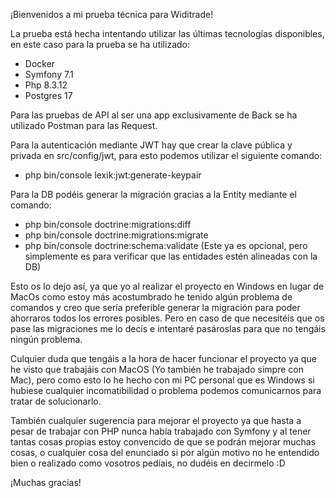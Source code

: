 ¡Bienvenidos a mi prueba técnica para Widitrade!

La prueba está hecha intentando utilizar las últimas tecnologías disponibles, en este caso para la prueba se ha utilizado:

- Docker
- Symfony 7.1
- Php 8.3.12
- Postgres 17

Para las pruebas de API al ser una app exclusivamente de Back se ha utilizado Postman para las Request.

Para la autenticación mediante JWT hay que crear la clave pública y privada en src/config/jwt, para esto podemos utilizar el siguiente comando:

- php bin/console lexik:jwt:generate-keypair

Para la DB podéis generar la migración gracias a la Entity mediante el comando:

- php bin/console doctrine:migrations:diff
- php bin/console doctrine:migrations:migrate
- php bin/console doctrine:schema:validate (Este ya es opcional, pero simplemente es para verificar que las entidades estén alineadas con la DB)

Esto os lo dejo así, ya que yo al realizar el proyecto en Windows en lugar de MacOs como estoy más acostumbrado he tenido algún problema de comandos y creo que sería preferible generar la migración para poder ahorraros todos los errores posibles.
Pero en caso de que necesitéis que os pase las migraciones me lo decís e intentaré pasároslas para que no tengáis ningún problema.

Culquier duda que tengáis a la hora de hacer funcionar el proyecto ya que he visto que trabajáis con MacOS (Yo también he trabajado simpre con Mac), pero como esto lo he hecho con mi PC personal que es Windows si hubiese cualquier incomatibilidad o problema podemos comunicarnos para tratar de solucionarlo.

También cualquier sugerencia para mejorar el proyecto ya que hasta a pesar de trabajar con PHP nunca había trabajado con Symfony y al tener tantas cosas propias estoy convencido de que se podrán mejorar muchas cosas, o cualquier cosa del enunciado si por algún motivo no he entendido bien o realizado como vosotros pedíais, no dudéis en decirmelo :D

¡Muchas gracias!
